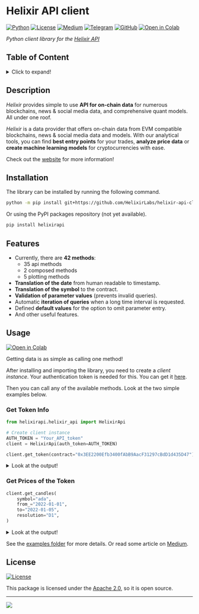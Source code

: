 # Helixir API client

[![Python](https://img.shields.io/badge/Python-14354C?style=flat&logo=python&logoColor=white)](https://www.python.org/)
[![License](https://img.shields.io/badge/License-Apache_2.0-yellow.svg)](LICENSE)
[![Medium](https://img.shields.io/badge/Medium-12100E?style=flat&logo=medium&logoColor=white)](https://medium.com/)
[![Telegram](https://img.shields.io/badge/Telegram-2CA5E0?style=flat&logo=telegram&logoColor=white)]()
[![GitHub](https://img.shields.io/badge/GitHub-100000?style=flat&logo=github&logoColor=white)](https://github.com/HelixirLabs)
[![Open in Colab](https://colab.research.google.com/assets/colab-badge.svg)](https://github.com/HelixirLabs/helixir-api-client/examples/Example.ipynb)

_Python client library for the [Helixir API](https://helixir.io/helixir-api)_

## Table of Content

<details>
<summary>Click to expand!</summary>

- [Description](#description)
- [Installation](#installation)
- [Features](#features)
- [Usage](#usage)
- [License](#license)

</details>

## Description

_Helixir_ provides simple to use **API for on-chain data** for numerous blockchains, news & social media data, and
comprehensive quant models.
All under one roof.

_Helixir_ is a data provider that offers on-chain data from EVM compatible blockchains, news & social media data and
models.
With our analytical tools, you can find **best entry points** for your trades, **analyze price data** or **create
machine learning models** for cryptocurrencies with ease.

Check out the [website](https://helixir.io/) for more information!

## Installation

The library can be installed by running the following command.

```bash
python -m pip install git+https://github.com/HelixirLabs/helixir-api-client
```

Or using the PyPI packages repository (not yet available).

```bash
pip install helixirapi
```

## Features

- Currently, there are **42 methods**:
    - 35 api methods
    - 2 composed methods
    - 5 plotting methods
- **Translation of the date** from human readable to timestamp.
- **Translation of the symbol** to the contract.
- **Validation of parameter values** (prevents invalid queries).
- Automatic **iteration of queries** when a long time interval is requested.
- Defined **default values** for the option to omit parameter entry.
- And other useful features.

## Usage

[![Open in Colab](https://colab.research.google.com/assets/colab-badge.svg)](https://github.com/HelixirLabs/helixir-api-client/examples/Example.ipynb)

Getting data is as simple as calling one method!

After installing and importing the library, you need to create a _client instance_. Your authentication token is needed
for this.
You can get it [here](TBA-TODO).

Then you can call any of the available methods.
Look at the two simple examples below.

### Get Token Info

```python
from helixirapi.helixir_api import HelixirApi

# Create client instance
AUTH_TOKEN = "Your_API_token"
client = HelixirApi(auth_token=AUTH_TOKEN)

client.get_token(contract="0x3EE2200Efb3400fAbB9AacF31297cBdD1d435D47")
```

<details>
<summary>Look at the output!</summary>

```
TokenResponse(
	name = Cardano Token,
	symbol = ADA,
	chain = BSC,
	decimals = 18.0,
	total_supply = 280000000.0,
	circulating_supply = 279993957.59734946,
	contract = 0x3EE2200Efb3400fAbB9AacF31297cBdD1d435D47,
)
```

</details>

### Get Prices of the Token

```python
client.get_candles(
    symbol="ada",
    from_="2022-01-01",
    to="2022-01-05",
    resolution="D1",
)
```

<details>
<summary>Look at the output!</summary>

```
[TokenPriceResponse(
 	time = 2021-12-31 00:00:00+00:00,
 	open = 1.3519262223018684,
 	high = 1.3812944903325324,
 	low = 1.2825855912353177,
 	close = 1.3117495628222282,
 ), TokenPriceResponse(
 	time = 2022-01-01 00:00:00+00:00,
 	open = 1.31175497388127,
 	high = 1.3722737725220566,
 	low = 1.311355140603232,
 	close = 1.371954964715582,
 ), TokenPriceResponse(
 	time = 2022-01-02 00:00:00+00:00,
 	open = 1.3718519000123486,
 	high = 1.3879185193567507,
 	low = 1.3469761448201745,
 	close = 1.3770684350522369,
 ), TokenPriceResponse(
 	time = 2022-01-03 00:00:00+00:00,
 	open = 1.3771325533135665,
 	high = 1.377167311599185,
 	low = 1.311636015481185,
 	close = 1.3171815488561158,
 )]
```

</details>


See the [examples folder](examples) for more details.
Or read some article on [Medium](https://medium.com/).

## License

[![License](https://img.shields.io/badge/License-Apache_2.0-yellow.svg)](LICENSE)

This package is licensed under the [Apache 2.0](LICENSE), so it is open source.

-------------------------------------------

[![](https://img.shields.io/badge/back%20to%20top-%E2%86%A9-blue)](#helixir-api-client)
